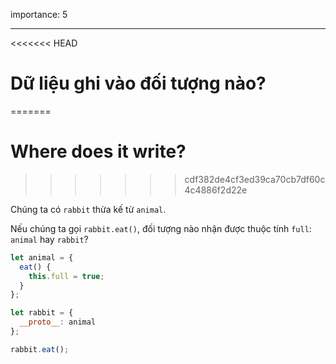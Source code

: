 importance: 5

---

<<<<<<< HEAD
# Dữ liệu ghi vào đối tượng nào?
=======
# Where does it write?
>>>>>>> cdf382de4cf3ed39ca70cb7df60c4c4886f2d22e

Chúng ta có `rabbit` thừa kế từ `animal`.

Nếu chúng ta gọi `rabbit.eat()`, đối tượng nào nhận được thuộc tính `full`: `animal` hay `rabbit`? 

```js
let animal = {
  eat() {
    this.full = true;
  }
};

let rabbit = {
  __proto__: animal
};

rabbit.eat();
```
